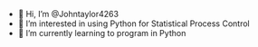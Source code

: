 - 👋 Hi, I’m @Johntaylor4263
- 👀 I’m interested in using Python for Statistical Process Control
- 🌱 I’m currently learning to program in Python

<!---
Johntaylor4263/Johntaylor4263 is a ✨ special ✨ repository because its `README.md` (this file) appears on your GitHub profile.
You can click the Preview link to take a look at your changes.
--->
